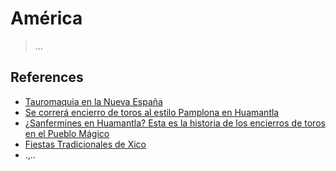 # América

> …
> 

## References

- [Tauromaquia en la Nueva España](https://es.wikipedia.org/wiki/Tauromaquia_en_la_Nueva_Espa%C3%B1a)
- [Se correrá encierro de toros al estilo Pamplona en Huamantla](https://www.lineadecontraste.com/se-correra-encierro-de-toros-al-estilo-pamplona-en-huamantla-tlaxcala-se-correra-encierro-de-toros-al-estilo-pamplona-en-huamantla-tlaxcala/)
- [¿Sanfermines en Huamantla? Esta es la historia de los encierros de toros en el Pueblo Mágico](https://www.elsoldetlaxcala.com.mx/doble-via/sanfermines-en-huamantla-esta-es-la-historia-de-los-encierros-de-toros-en-el-pueblo-magico-11155329.html)
- [Fiestas Tradicionales de Xico](https://www.ecured.cu/Fiestas_tradicionales_de_Xico)
- .,..